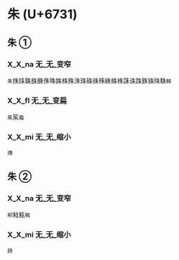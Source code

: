 # 朱 (U+6731)

## 朱 ①  

### X_X_na 无_无_变窄
`朱`㧣㸡䎷䏭䣷侏咮姝株殊洙珠硃祩秼絑蛛袾誅诛跦銖铢陎駯`鮢`

### X_X_fl 无_无_变扁
`茱`䇬`鼄`

### X_X_mi 无_无_缩小
`璳`

## 朱 ② 

### X_X_na 无_无_变窄
`邾`㦵㼡`鴸`

### X_X_mi 无_无_缩小
`趎`